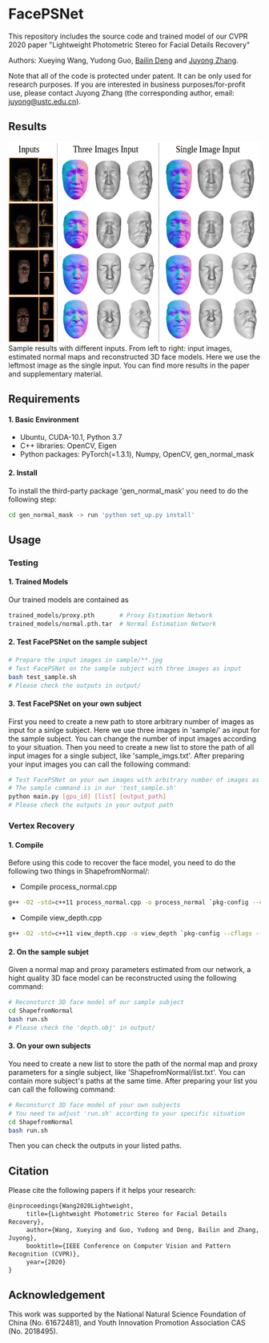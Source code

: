 # FacePSNet
This repository includes the source code and trained model of our CVPR 2020 paper "Lightweight Photometric Stereo for Facial Details Recovery"

Authors: Xueying Wang, Yudong Guo, [Bailin Deng](http://www.bdeng.me/) and [Juyong Zhang](http://staff.ustc.edu.cn/~juyong/).

Note that all of the code is protected under patent. It can be only used for research purposes. If you are interested in business purposes/for-profit use, please contact Juyong Zhang (the corresponding author, email: juyong@ustc.edu.cn).

## Results
<img src = "images/results.png" height = "400px"/> 
Sample results with different inputs. From left to right: input images, estimated normal maps and reconstructed 3D face 
models. Here we use the leftmost image as the single input. You can find more results in the paper and supplementary material.


## Requirements
#### 1. Basic Environment
- Ubuntu, CUDA-10.1, Python 3.7
- C++ libraries: OpenCV, Eigen
- Python packages: PyTorch(=1.3.1), Numpy, OpenCV, gen_normal_mask

#### 2. Install
To install the third-party package 'gen_normal_mask' you need to do the following step:
 ```bash
 cd gen_normal_mask -> run 'python set_up.py install'
``` 


## Usage
### Testing
#### 1. Trained Models
Our trained models are contained as
 ```bash
 trained_models/proxy.pth       # Proxy Estimation Network
 trained_models/normal.pth.tar  # Normal Estimation Network
``` 

#### 2. Test FacePSNet on the sample subject
 ```bash
 # Prepare the input images in sample/**.jpg
 # Test FacePSNet on the sample subject with three images as input
 bash test_sample.sh
 # Please check the outputs in output/
``` 

#### 3. Test FacePSNet on your own subject
First you need to create a new path to store arbitrary number of images as input for a sinlge subject. 
Here we use three images in 'sample/' as input for the sample subject. You can change the number of input images according to your situation. 
Then you need to create a new list to store the path of all input images for a single subject, like 'sample_imgs.txt'. 
After preparing your input images you can call the following command:
 ```bash
 # Test FacePSNet on your own images with arbitrary number of images as input
 # The sample command is in our 'test_sample.sh'
 python main.py [gpu_id] [list] [output_path]
 # Please check the outputs in your output path
``` 

### Vertex Recovery
#### 1. Compile
Before using this code to recover the face model, you need to do the following two things in ShapefromNormal/:
- Compile process_normal.cpp 
 ```bash
 g++ -O2 -std=c++11 process_normal.cpp -o process_normal `pkg-config --cflags --libs opencv`
``` 
- Compile view_depth.cpp
 ```bash
 g++ -O2 -std=c++11 view_depth.cpp -o view_depth `pkg-config --cflags --libs opencv`
``` 

#### 2. On the sample subjet
Given a normal map and proxy parameters estimated from our network, a hight quality 3D face model can be reconstructed using the following command:
 ```bash
 # Reconsturct 3D face model of our sample subject
 cd ShapefromNormal 
 bash run.sh
 # Please check the 'depth.obj' in output/
``` 

#### 3. On your own subjects
You need to create a new list to store the path of the normal map and proxy parameters for a single subject, like 'ShapefromNormal/list.txt'. 
You can contain more subject's paths at the same time.
After preparing your list you can call the following command:
 ```bash
 # Reconsturct 3D face model of your own subjects
 # You need to adjust 'run.sh' according to your specific situation
 cd ShapefromNormal
 bash run.sh
```
Then you can check the outputs in your listed paths. 


## Citation
Please cite the following papers if it helps your research: 
 ```
 @inproceedings{Wang2020Lightweight,
      title={Lightweight Photometric Stereo for Facial Details Recovery},
      author={Wang, Xueying and Guo, Yudong and Deng, Bailin and Zhang, Juyong},
      booktitle={IEEE Conference on Computer Vision and Pattern Recognition (CVPR)},
      year={2020}
}
``` 


## Acknowledgement
This work was supported by the National Natural Science Foundation of China (No. 61672481), and Youth Innovation Promotion Association CAS (No. 2018495).



